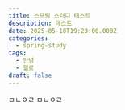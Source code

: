 ```yaml
---
title: 스프링 스터디 테스트
description: 테스트
date: 2025-05-18T19:20:00.000Z
categories:
  - spring-study
tags:
  - 안녕
  - 헬로
draft: false
---
```

ㅁㄴㅇㄹ
ㅁㄴㅇㄹ
